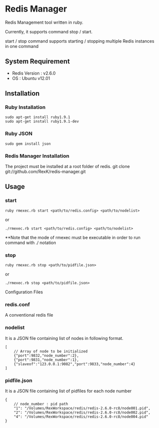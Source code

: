 Redis Manager
=============
Redis Management tool written in ruby.

Currently, it supports command stop / start.

start / stop command supports starting / stopping multiple Redis instances in one command 

System Requirement
------------------
* Redis Version : v2.6.0
* OS : Ubuntu v12.01 

Installation
------------------
### Ruby Installation
	sudo apt-get install ruby1.9.1
	sudo apt-get install ruby1.9.1-dev

### Ruby JSON
	sudo gem install json
	
### Redis Manager Installation
The project must be installed at a root folder of redis. 
	 git clone git://github.com/RexK/redis-manager.git
	 
Usage
-----
### start
	ruby rmexec.rb start <path/to/redis.config> <path/to/nodelist>
or
	
	./rmexec.rb start <path/to/redis.config> <path/to/nodelist>
**Note that the mode of rmexec must be executable in order to run command with ./ notation
### stop
	ruby rmexec.rb stop <path/to/pidfile.json>
or

	./rmexec.rb stop <path/to/pidfile.json>
	
Configuration Files
### redis.conf
A conventional redis file

### nodelist
It is a JSON file containing list of nodes in following format.
	
	[
		// Array of node to be initialized
		{"port":9832,"node_number":2},
		{"port":9831,"node_number":1},
		{"slaveof":"123.0.0.1:9082","port":9833,"node_number":4}
	]

### pidfile.json
It is a JSON file containing list of pidfiles for each node number
	
	{
		// node_number : pid path
	 	"1": "/Volumes/RexWorkspace/redis/redis-2.6.0-rc8/node001.pid",
		"2": "/Volumes/RexWorkspace/redis/redis-2.6.0-rc8/node002.pid",
		"4": "/Volumes/RexWorkspace/redis/redis-2.6.0-rc8/node004.pid"
	}
